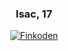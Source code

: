 
<div>
        <h3 align="center">Isac, 17</h3>
</div>
<div align="center">    
<a href="" alt="Finkoden">
            <img src="https://img.shields.io/badge/Finkod%3F-%E2%9C%85-green" alt="Finkoden"</a>
</div>   
